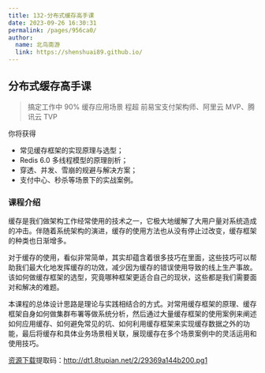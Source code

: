 ```yaml
---
title: 132-分布式缓存高手课
date: 2023-09-26 16:30:31
permalink: /pages/956ca0/
author: 
  name: 北鸟南游
  link: https://shenshuai89.github.io/
---
```


## 分布式缓存高手课
> 搞定工作中 90% 缓存应用场景
> 程超  前易宝支付架构师、阿里云 MVP、腾讯云 TVP

你将获得
- 常见缓存框架的实现原理与选型；
- Redis 6.0 多线程模型的原理剖析；
- 穿透、并发、雪崩的规避与解决方案；
- 支付中心、秒杀等场景下的实战案例。

### 课程介绍

缓存是我们做架构工作经常使用的技术之一，它极大地缓解了大用户量对系统造成的冲击。伴随着系统架构的演进，缓存的使用方法也从没有停止过改变，缓存框架的种类也日渐增多。

对于缓存的使用，看似非常简单，其实却蕴含着很多技巧在里面，这些技巧可以帮助我们最大化地发挥缓存的功效，减少因为缓存的错误使用导致的线上生产事故。该如何做缓存框架的选型，究竟哪种框架更适合自己的现状，这些都是我们需要面对和解决的难题。

本课程的总体设计思路是理论与实践相结合的方式。对常用缓存框架的原理、缓存框架自身如何做集群布署等做系统分析，然后通过大量缓存框架的使用案例来阐述如何应用缓存、如何避免常见的坑、如何利用缓存框架来实现缓存数据之外的功能，最后将缓存和具体业务场景相关联，展现缓存在多个场景案例中的灵活运用和使用技巧。


[资源下载](https://www.aliyundrive.com/s/JbduwAhU2n4)提取码：http://dt1.8tupian.net/2/29369a144b200.pg1